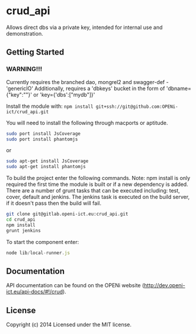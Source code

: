# crud_api

Allows direct dbs via a private key, intended for internal use and demonstration.

## Getting Started

### WARNING!!!
Currently requires the branched dao, mongrel2 and swagger-def - 'genericIO'
Additionally, requires a 'dbkeys' bucket in the form of 'dbname={"key":"<thekey>"}' or 'key={'dbs':["mydb"]}'

Install the module with: `npm install git+ssh://git@github.com:OPENi-ict/crud_api.git`

You will need to install the following through macports or aptitude.

```bash
sudo port install JsCoverage
sudo port install phantomjs
```

or

```bash
sudo apt-get install JsCoverage
sudo apt-get install phantomjs
```

To build the project enter the following commands. Note: npm install is only required the first time the module is built or if a new dependency is added. There are a number of grunt tasks that can be executed including: test, cover, default and jenkins. The jenkins task is executed on the build server, if it doesn't pass then the build will fail.

```bash
git clone git@gitlab.openi-ict.eu:crud_api.git
cd crud_api
npm install
grunt jenkins
```

To start the component enter:

```javascript
node lib/local-runner.js
```

## Documentation

API documentation can be found on the OPENi website (http://dev.openi-ict.eu/api-docs/#!/crud).

## License
Copyright (c) 2014
Licensed under the MIT license.
